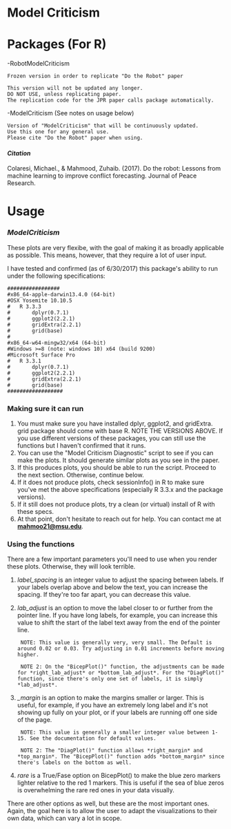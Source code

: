# Model Criticism

# Packages (For R)

-RobotModelCriticism

	Frozen version in order to replicate "Do the Robot" paper

	This version will not be updated any longer. 
	DO NOT USE, unless replicating paper. 
	The replication code for the JPR paper calls package automatically.

-ModelCriticism (See notes on usage below)

	Version of "ModelCriticism" that will be continuously updated.
	Use this one for any general use.
	Please cite "Do the Robot" paper when using.

#### *Citation*

Colaresi, Michael., & Mahmood, Zuhaib. (2017). Do the robot: Lessons from machine learning to improve conflict forecasting. Journal of Peace Research.

# Usage

### *ModelCriticism*

These plots are very flexibe, with the goal of making it as broadly applicable as possible.
This means, however, that they require a lot of user input. 

I have tested and confirmed (as of 6/30/2017) this package's ability to run under the following specifications:

```{r}
#################
#x86_64-apple-darwin13.4.0 (64-bit)
#OSX Yosemite 10.10.5
#	R 3.3.3
#		dplyr(0.7.1)
#		ggplot2(2.2.1)
#		gridExtra(2.2.1)
#		grid(base)
#	
#x86_64-w64-mingw32/x64 (64-bit)
#Windows >=8 (note: windows 10) x64 (build 9200)
#Microsoft Surface Pro
#	R 3.3.1
#		dplyr(0.7.1)
#		ggplot2(2.2.1)
#		gridExtra(2.2.1)
#		grid(base)	
##################
```

### Making sure it can run
1. You must make sure you have installed dplyr, ggplot2, and gridExtra. grid package should come with base R. NOTE THE VERSIONS ABOVE.
	If you use different versions of these packages, you can still use the functions but I haven't confirmed that it runs.
2. You can use the "Model Criticism Diagnostic" script to see if you can make the plots. It should generate similar plots as you see in the paper. 
3. If this produces plots, you should be able to run the script. Proceed to the next section. Otherwise, continue below.
4. If it does not produce plots, check sessionInfo() in R to make sure you've met the above specifications (especially R 3.3.x and the package versions).
5. If it still does not produce plots, try a clean (or virtual) install of R with these specs. 
6. At that point, don't hesitate to reach out for help. You can contact me at **mahmoo21@msu.edu**. 

### Using the functions
There are a few important parameters you'll need to use when you render these plots. Otherwise, they will look terrible.

1. *label_spacing* is an integer value to adjust the spacing between labels. If your labels overlap above and below the text, you can increase the spacing. If they're too far apart, you can decrease this value.
2. *lab_adjust* is an option to move the label closer to or further from the pointer line. If you have long labels, for example, you can increase this value to shift the start of the label text away from the end of the pointer line. 
	
		NOTE: This value is generally very, very small. The Default is around 0.02 or 0.03. Try adjusting in 0.01 increments before moving higher.

		NOTE 2: On the "BicepPlot()" function, the adjustments can be made for *right_lab_adjust* or *bottom_lab_adjust*. For the "DiagPlot()" function, since there's only one set of labels, it is simply *lab_adjust*. 

3. *_margin* is an option to make the margins smaller or larger. This is useful, for example, if you have an extremely long label and it's not showing up fully on your plot, or if your labels are running off one side of the page. 

		NOTE: This value is generally a smaller integer value between 1-15. See the documentation for default values.

		NOTE 2: The "DiagPlot()" function allows *right_margin* and *top_margin*. The "BicepPlot()" function adds *bottom_margin* since there's labels on the bottom as well. 

4. *rare* is a True/Fase option on BicepPlot() to make the blue zero markers lighter relative to the red 1 markers. This is useful if the sea of blue zeros is overwhelming the rare red ones in your data visually.

There are other options as well, but these are the most important ones. Again, the goal here is to allow the user to adapt the visualizations to their own data, which can vary a lot in scope. 


